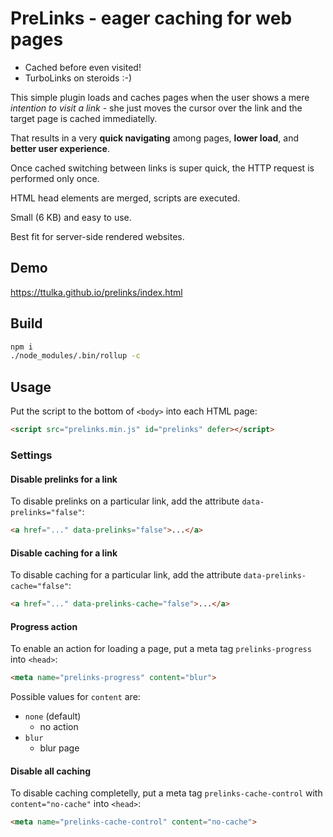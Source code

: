 # PreLinks - eager caching for web pages

- Cached before even visited!
- TurboLinks on steroids :-)

This simple plugin loads and caches pages when the user shows a mere *intention to visit a link* - she just moves the cursor over the link and the target page is cached immediatelly.

That results in a very **quick navigating** among pages, **lower load**, and **better user experience**.

Once cached switching between links is super quick, the HTTP request is performed only once.

HTML head elements are merged, scripts are executed.

Small (6 KB) and easy to use.

Best fit for server-side rendered websites. 

## Demo

<https://ttulka.github.io/prelinks/index.html>

## Build

```sh
npm i
./node_modules/.bin/rollup -c
```

## Usage

Put the script to the bottom of `<body>` into each HTML page:

```html
<script src="prelinks.min.js" id="prelinks" defer></script>
```

### Settings

#### Disable prelinks for a link

To disable prelinks on a particular link, add the attribute `data-prelinks="false"`:

```html
<a href="..." data-prelinks="false">...</a>
```

#### Disable caching for a link

To disable caching for a particular link, add the attribute `data-prelinks-cache="false"`:

```html
<a href="..." data-prelinks-cache="false">...</a>
```

#### Progress action

To enable an action for loading a page, put a meta tag `prelinks-progress` into `<head>`:

```html
<meta name="prelinks-progress" content="blur">
```

Possible values for `content` are:

- `none` (default)
  - no action
- `blur`
  - blur page

#### Disable all caching

To disable caching completelly, put a meta tag `prelinks-cache-control` with `content="no-cache"` into `<head>`:

```html
<meta name="prelinks-cache-control" content="no-cache">
```
